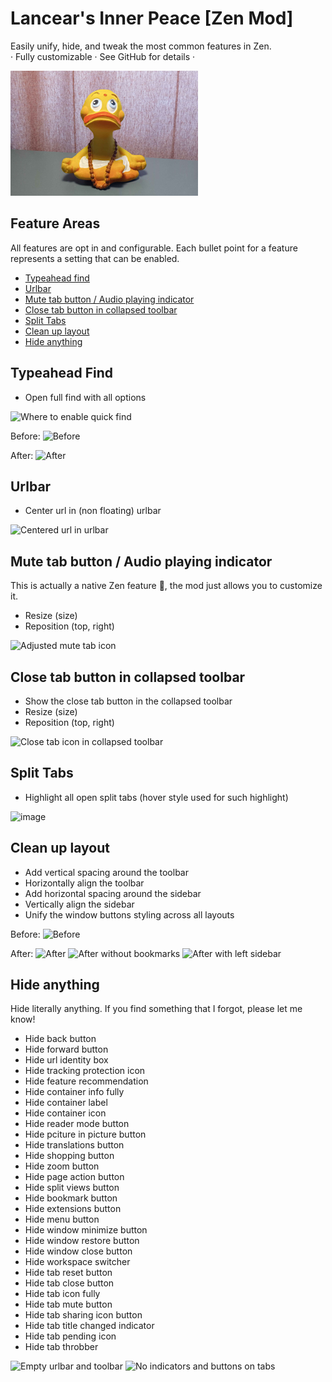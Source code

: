 # Lancear's Inner Peace [Zen Mod]
Easily unify, hide, and tweak the most common features in Zen.<br>
· Fully customizable · See GitHub for details ·

![Thumbnail](./thumbnail.png)

## Feature Areas
All features are opt in and configurable. Each bullet point for a feature represents a setting that can be enabled.
- [Typeahead find](#typeahead-find)
- [Urlbar](#urlbar)
- [Mute tab button / Audio playing indicator](#mute-tab-button--audio-playing-indicator)
- [Close tab button in collapsed toolbar](#close-tab-button-in-collapsed-toolbar)
- [Split Tabs](#split-tabs)
- [Clean up layout](#clean-up-layout)
- [Hide anything](#hide-anything)

## Typeahead Find
- Open full find with all options

![Where to enable quick find](https://github.com/user-attachments/assets/75dd9c81-2efe-44d8-b9c9-d8469d8dce52)

Before:
![Before](https://github.com/user-attachments/assets/eadc11c2-8cfb-4943-bf18-6b17b9725556)

After:
![After](https://github.com/user-attachments/assets/d010632c-032e-4404-bbfa-27628cd5b900)

## Urlbar
- Center url in (non floating) urlbar

![Centered url in urlbar](https://github.com/user-attachments/assets/c5f98dda-1caa-4aaa-b195-ad92d17f0102)

## Mute tab button / Audio playing indicator
This is actually a native Zen feature 🥳, the mod just allows you to customize it.
- Resize (size)
- Reposition (top, right)

![Adjusted mute tab icon](https://github.com/user-attachments/assets/2b7e02c7-3027-4756-93c5-e2c0044c4f00)

## Close tab button in collapsed toolbar
- Show the close tab button in the collapsed toolbar
- Resize (size)
- Reposition (top, right)

![Close tab icon in collapsed toolbar](https://github.com/user-attachments/assets/ce3f377d-293c-468b-a461-bff1f497be41)

## Split Tabs
- Highlight all open split tabs (hover style used for such highlight)

![image](https://github.com/user-attachments/assets/1b429f88-6f2c-426d-8306-3ab9a5bf1de2)

## Clean up layout
- Add vertical spacing around the toolbar
- Horizontally align the toolbar
- Add horizontal spacing around the sidebar
- Vertically align the sidebar
- Unify the window buttons styling across all layouts

Before:
![Before](https://github.com/user-attachments/assets/489563d0-6506-4282-9e34-3b9edbafe21e)

After:
![After](https://github.com/user-attachments/assets/a4abddbf-fcf7-4afa-9afb-56375704c26a)
![After without bookmarks](https://github.com/user-attachments/assets/22566c36-49e8-44b9-84fc-6ea6bc335783)
![After with left sidebar](https://github.com/user-attachments/assets/1741ac0c-736c-4a75-8221-5b5c4ddecfa0)

## Hide anything
Hide literally anything. If you find something that I forgot, please let me know!
- Hide back button
- Hide forward button
- Hide url identity box
- Hide tracking protection icon
- Hide feature recommendation
- Hide container info fully
- Hide container label
- Hide container icon
- Hide reader mode button
- Hide pciture in picture button
- Hide translations button
- Hide shopping button
- Hide zoom button
- Hide page action button
- Hide split views button
- Hide bookmark button
- Hide extensions button
- Hide menu button
- Hide window minimize button
- Hide window restore button
- Hide window close button
- Hide workspace switcher
- Hide tab reset button
- Hide tab close button
- Hide tab icon fully
- Hide tab mute button
- Hide tab sharing icon button
- Hide tab title changed indicator
- Hide tab pending icon
- Hide tab throbber

![Empty urlbar and toolbar](https://github.com/user-attachments/assets/7b400476-2af2-458e-96ac-2b1dc71d73b6)
![No indicators and buttons on tabs](https://github.com/user-attachments/assets/365fe8d5-1a1b-40d7-a396-777b6fc30997)
